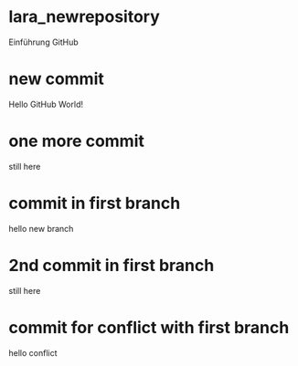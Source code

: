 # lara_newrepository
Einführung GitHub
# new commit
Hello GitHub World!
# one more commit
still here 
# commit in first branch
hello new branch
# 2nd commit in first branch
still here
# commit for conflict with first branch
hello conflict
